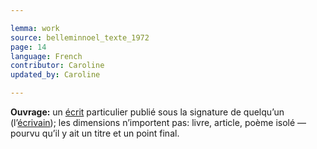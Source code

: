 ```yaml
---

lemma: work
source: belleminnoel_texte_1972
page: 14
language: French
contributor: Caroline
updated_by: Caroline

---
```


**Ouvrage:** un [écrit](writingProduct.html) particulier publié sous la signature de quelqu’un (l’[écrivain](author.html)); les dimensions n’importent pas: livre, article, poème isolé — pourvu qu’il y ait un titre et un point final.
